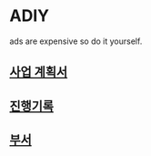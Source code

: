 # ADIY
ads are expensive so do it yourself.

## [사업 계획서](사업%20계획서.md)   

## [진행기록](진행기록.md)   

## [부서](부서.md)      
